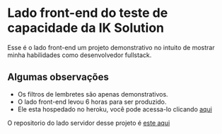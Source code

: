 # Lado front-end do teste de capacidade da IK Solution

Esse é o lado front-end um projeto demonstrativo no intuito de mostrar minha habilidades como desenvolvedor fullstack.

## Algumas observações

* Os filtros de lembretes são apenas demonstrativos.
* O lado front-end levou 6 horas para ser produzido.
* Ele esta hospedado no heroku, você pode acessa-lo clicando [aqui](https://ik-solution-frontend.herokuapp.com/)

O repositorio do lado servidor desse projeto é [este aqui](https://github.com/Vusmonth/IK-fullstack-test/tree/main/Backend)
